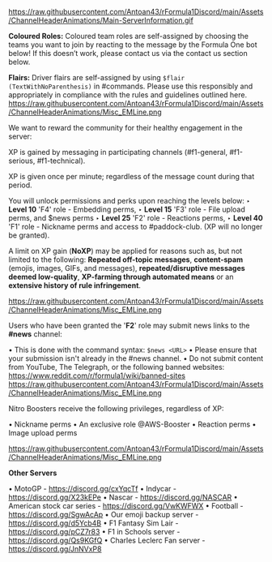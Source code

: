 
https://raw.githubusercontent.com/Antoan43/rFormula1Discord/main/Assets/ChannelHeaderAnimations/Main-ServerInformation.gif

**Coloured Roles:** Coloured team roles are self-assigned by choosing the teams you want to join by reacting to the message by the Formula One bot below! If this doesn’t work, please contact us via the contact us section below.

**Flairs:** Driver flairs are self-assigned by using `$flair (TextWithNoParenthesis)` in #commands. Please use this responsibly and appropriately in compliance with the rules and guidelines outlined here.
https://raw.githubusercontent.com/Antoan43/rFormula1Discord/main/Assets/ChannelHeaderAnimations/Misc_EMLine.png

We want to reward the community for their healthy engagement in the server:

XP is gained by messaging in participating channels (#f1-general, #f1-serious, #f1-technical).

XP is given once per minute; regardless of the message count during that period.

You will unlock permissions and perks upon reaching the levels below:
‣ **Level 10**       'F4' role - Embedding perms,
‣ **Level 15**       'F3' role - File upload perms, and $news perms
‣ **Level 25**       'F2' role - Reactions perms,
‣ **Level 40**       'F1' role - Nickname perms and access to #paddock-club. (XP will no longer be granted).

A limit on XP gain (**NoXP**) may be applied for reasons such as, but not limited to the following: **Repeated off-topic messages**, **content-spam** (emojis, images, GIFs, and messages), **repeated/disruptive messages deemed low-quality**, **XP-farming through automated means** or an **extensive history of rule infringement**.

https://raw.githubusercontent.com/Antoan43/rFormula1Discord/main/Assets/ChannelHeaderAnimations/Misc_EMLine.png

Users who have been granted the '**F2**' role may submit news links to the **#news** channel:

• This is done with the command syntax: `$news <URL>`
• Please ensure that your submission isn't already in the #news channel.
• Do not submit content from YouTube, The Telegraph, or the following banned websites: <https://www.reddit.com/r/formula1/wiki/banned-sites>  
https://raw.githubusercontent.com/Antoan43/rFormula1Discord/main/Assets/ChannelHeaderAnimations/Misc_EMLine.png


Nitro Boosters receive the following privileges, regardless of XP:

• Nickname perms
• An exclusive role @AWS-Booster
• Reaction perms
• Image upload perms

https://raw.githubusercontent.com/Antoan43/rFormula1Discord/main/Assets/ChannelHeaderAnimations/Misc_EMLine.png

**Other Servers**

• MotoGP - https://discord.gg/cxYqcTf
• Indycar - https://discord.gg/X23kEPe
• Nascar - https://discord.gg/NASCAR
• American stock car series - https://discord.gg/VwKWFWX
• Football - https://discord.gg/SgwAcAp
• Our emoji backup server - https://discord.gg/d5Ycb4B
• F1 Fantasy Sim Lair - https://discord.gg/pCZ7r83
• F1 in Schools server - https://discord.gg/Qs9KGfQ
• Charles Leclerc Fan server - https://discord.gg/JnNVxP8
